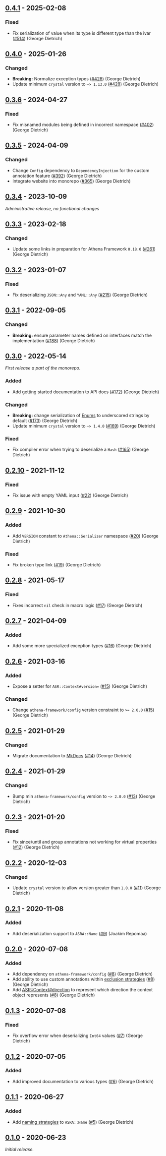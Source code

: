 ## [0.4.1] - 2025-02-08

### Fixed

- Fix serialization of value when its type is different type than the ivar ([#514](https://github.com/athena-framework/athena/pull/514)) (George Dietrich)

## [0.4.0] - 2025-01-26

### Changed

- **Breaking:** Normalize exception types ([#428](https://github.com/athena-framework/athena/pull/428)) (George Dietrich)
- Update minimum `crystal` version to `~> 1.13.0` ([#428](https://github.com/athena-framework/athena/pull/428)) (George Dietrich)

## [0.3.6] - 2024-04-27

### Fixed

- Fix misnamed modules being defined in incorrect namespace ([#402](https://github.com/athena-framework/athena/pull/402)) (George Dietrich)

## [0.3.5] - 2024-04-09

### Changed

- Change `Config` dependency to `DependencyInjection` for the custom annotation feature ([#392](https://github.com/athena-framework/athena/pull/392)) (George Dietrich)
- Integrate website into monorepo ([#365](https://github.com/athena-framework/athena/pull/365)) (George Dietrich)

## [0.3.4] - 2023-10-09

_Administrative release, no functional changes_

## [0.3.3] - 2023-02-18

### Changed

- Update some links in preparation for Athena Framework `0.18.0` ([#261](https://github.com/athena-framework/athena/pull/261)) (George Dietrich)

## [0.3.2] - 2023-01-07

### Fixed

- Fix deserializing `JSON::Any` and `YAML::Any` ([#215](https://github.com/athena-framework/athena/pull/215)) (George Dietrich)

## [0.3.1] - 2022-09-05

### Changed

- **Breaking:** ensure parameter names defined on interfaces match the implementation ([#188](https://github.com/athena-framework/athena/pull/188)) (George Dietrich)

## [0.3.0] - 2022-05-14

_First release a part of the monorepo._

### Added

- Add getting started documentation to API docs ([#172](https://github.com/athena-framework/athena/pull/172)) (George Dietrich)

### Changed

- **Breaking:** change serialization of [Enums](https://crystal-lang.org/api/Enum.html) to underscored strings by default ([#173](https://github.com/athena-framework/athena/pull/173)) (George Dietrich)
- Update minimum `crystal` version to `~> 1.4.0` ([#169](https://github.com/athena-framework/athena/pull/169)) (George Dietrich)

### Fixed

- Fix compiler error when trying to deserialize a `Hash` ([#165](https://github.com/athena-framework/athena/pull/165)) (George Dietrich)

## [0.2.10] - 2021-11-12

### Fixed

- Fix issue with empty YAML input ([#22](https://github.com/athena-framework/serializer/pull/22)) (George Dietrich)

## [0.2.9] - 2021-10-30

### Added

- Add `VERSION` constant to `Athena::Serializer` namespace ([#20](https://github.com/athena-framework/serializer/pull/20)) (George Dietrich)

### Fixed

- Fix broken type link ([#19](https://github.com/athena-framework/serializer/pull/19)) (George Dietrich)

## [0.2.8] - 2021-05-17

### Fixed

- Fixes incorrect `nil` check in macro logic ([#17](https://github.com/athena-framework/serializer/pull/17)) (George Dietrich)

## [0.2.7] - 2021-04-09

### Added

- Add some more specialized exception types ([#16](https://github.com/athena-framework/serializer/pull/16)) (George Dietrich)

## [0.2.6] - 2021-03-16

### Added

- Expose a setter for `ASR::Context#version=` ([#15](https://github.com/athena-framework/serializer/pull/15)) (George Dietrich)

### Changed

- Change `athena-framework/config` version constraint to `>= 2.0.0` ([#15](https://github.com/athena-framework/serializer/pull/15)) (George Dietrich)

## [0.2.5] - 2021-01-29

### Changed

- Migrate documentation to [MkDocs](https://mkdocstrings.github.io/crystal/) ([#14](https://github.com/athena-framework/serializer/pull/14)) (George Dietrich)

## [0.2.4] - 2021-01-29

### Changed

- Bump min `athena-framework/config` version to `~> 2.0.0` ([#13](https://github.com/athena-framework/serializer/pull/13)) (George Dietrich)

## [0.2.3] - 2021-01-20

### Fixed

- Fix since/until and group annotations not working for virtual properties ([#12](https://github.com/athena-framework/serializer/pull/12)) (George Dietrich)

## [0.2.2] - 2020-12-03

### Changed

- Update `crystal` version to allow version greater than `1.0.0` ([#11](https://github.com/athena-framework/serializer/pull/11)) (George Dietrich)

## [0.2.1] - 2020-11-08

### Added

- Add deserialization support to `ASRA::Name` ([#9](https://github.com/athena-framework/serializer/pull/9)) (Joakim Repomaa)

## [0.2.0] - 2020-07-08

### Added

- Add dependency on `athena-framework/config` ([#8](https://github.com/athena-framework/serializer/pull/8)) (George Dietrich)
- Add ability to use custom annotations within [exclusion strategies](https://athenaframework.org/Serializer/ExclusionStrategies/ExclusionStrategyInterface/#Athena::Serializer::ExclusionStrategies::ExclusionStrategyInterface--annotation-configurations) ([#8](https://github.com/athena-framework/serializer/pull/8)) (George Dietrich)
- Add [ASR::Context#direction](https://athenaframework.org/Serializer/Context/#Athena::Serializer::Context#direction) to represent which direction the context object represents ([#8](https://github.com/athena-framework/serializer/pull/8)) (George Dietrich)

## [0.1.3] - 2020-07-08

### Fixed

- Fix overflow error when deserializing `Int64` values ([#7](https://github.com/athena-framework/serializer/pull/7)) (George Dietrich)

## [0.1.2] - 2020-07-05

### Added

- Add improved documentation to various types ([#6](https://github.com/athena-framework/serializer/pull/6)) (George Dietrich)

## [0.1.1] - 2020-06-27

### Added

- Add [naming strategies](https://athenaframework.org/Serializer/Annotations/Name/#Athena::Serializer::Annotations::Name--naming-strategies) to `ASRA::Name` ([#5](https://github.com/athena-framework/serializer/pull/5)) (George Dietrich)

## [0.1.0] - 2020-06-23

_Initial release._

[0.4.1]: https://github.com/athena-framework/serializer/releases/tag/v0.4.1
[0.4.0]: https://github.com/athena-framework/serializer/releases/tag/v0.4.0
[0.3.6]: https://github.com/athena-framework/serializer/releases/tag/v0.3.6
[0.3.5]: https://github.com/athena-framework/serializer/releases/tag/v0.3.5
[0.3.4]: https://github.com/athena-framework/serializer/releases/tag/v0.3.4
[0.3.3]: https://github.com/athena-framework/serializer/releases/tag/v0.3.3
[0.3.2]: https://github.com/athena-framework/serializer/releases/tag/v0.3.2
[0.3.1]: https://github.com/athena-framework/serializer/releases/tag/v0.3.1
[0.3.0]: https://github.com/athena-framework/serializer/releases/tag/v0.3.0
[0.2.10]: https://github.com/athena-framework/serializer/releases/tag/v0.2.10
[0.2.9]: https://github.com/athena-framework/serializer/releases/tag/v0.2.9
[0.2.8]: https://github.com/athena-framework/serializer/releases/tag/v0.2.8
[0.2.7]: https://github.com/athena-framework/serializer/releases/tag/v0.2.7
[0.2.6]: https://github.com/athena-framework/serializer/releases/tag/v0.2.6
[0.2.5]: https://github.com/athena-framework/serializer/releases/tag/v0.2.5
[0.2.4]: https://github.com/athena-framework/serializer/releases/tag/v0.2.4
[0.2.3]: https://github.com/athena-framework/serializer/releases/tag/v0.2.3
[0.2.2]: https://github.com/athena-framework/serializer/releases/tag/v0.2.2
[0.2.1]: https://github.com/athena-framework/serializer/releases/tag/v0.2.1
[0.2.0]: https://github.com/athena-framework/serializer/releases/tag/v0.2.0
[0.1.3]: https://github.com/athena-framework/serializer/releases/tag/v0.1.3
[0.1.2]: https://github.com/athena-framework/serializer/releases/tag/v0.1.2
[0.1.1]: https://github.com/athena-framework/serializer/releases/tag/v0.1.1
[0.1.0]: https://github.com/athena-framework/serializer/releases/tag/v0.1.0

